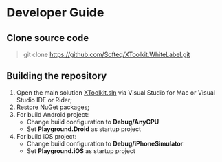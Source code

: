 # Developer Guide

## Clone source code

> git clone https://github.com/Softeq/XToolkit.WhiteLabel.git

## Building the repository

1. Open the main solution [XToolkit.sln](https://github.com/Softeq/XToolkit.WhiteLabel/tree/master/) via Visual Studio for Mac or Visual Studio IDE or Rider;
2. Restore NuGet packages;
3. For build Android project:
   - Change build configuration to **Debug/AnyCPU**
   - Set **Playground.Droid** as startup project
4. For build iOS project:
   - Change build configuration to **Debug/iPhoneSimulator**
   - Set **Playground.iOS** as startup project